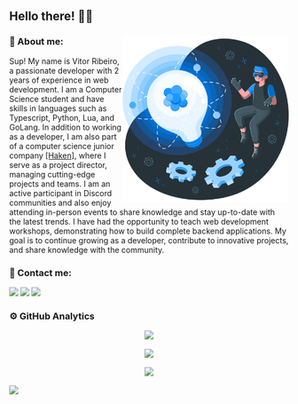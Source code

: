 ## Hello there! 👋🏽

<div>
  
<a href=""><img height="300px" src="./img/Innovation-amico.png" alt="" border="0" align="right"></a>

### 📘 About me:

<p align="left"> Sup! My name is Vitor Ribeiro, a passionate developer with 2 years of experience in web development. I am a Computer Science student and have skills in languages such as Typescript, Python, Lua, and GoLang. In addition to working as a developer, I am also part of a computer science junior company <a href="https://www.haken.com.br/" target="_blank">[Haken]</a>, where I serve as a project director, managing cutting-edge projects and teams. I am an active participant in Discord communities and also enjoy attending in-person events to share knowledge and stay up-to-date with the latest trends. I have had the opportunity to teach web development workshops, demonstrating how to build complete backend applications. My goal is to continue growing as a developer, contribute to innovative projects, and share knowledge with the community.</p>
  
</div>

### 👔 Contact me:
<a href="https://www.youtube.com/" target="_blank"><img src="https://img.shields.io/badge/YouTube-1b98ff?style=for-the-badge&logo=youtube&logoColor=white" target="_blank"></a>
<a href="https://www.instagram.com/_vitorhugomr/" target="_blank"><img src="https://img.shields.io/badge/-Instagram-1b98ff?style=for-the-badge&logo=instagram&logoColor=white" target="_blank"></a>
<a href="https://www.linkedin.com/in/vitorhugomrtecno/" target="_blank"><img src="https://img.shields.io/badge/-LinkedIn-1b98ff?style=for-the-badge&logo=linkedin&logoColor=white" target="_blank"></a>

### ⚙️ GitHub Analytics
<p align='center'><img widht="100%" src="https://streak-stats.demolab.com?user=vitorRibeiro7&date_format=j%20M%5B%20Y%5D&border=1b98ff&ring=D8D9DA&fire=D8D9DA&stroke=D8D9DA&background=0D1117&currStreakNum=D8D9DA&sideNums=1b98ff&currStreakLabel=1b98ff&sideLabels=D8D9DA&dates=D8D9DA&card_width=800"/></p>
<p align='center'> <img height="180em" src="https://github-readme-stats.vercel.app/api?username=vitorribeiro7&show_icons=true&theme=github_dark&include_all_commits=true&count_private=true&&border_color=1b98ff&text_color=fff&title_color=fff&icon_color=1b98ff&card_width=700"/></p>
<p align='center'> <img height="180em" src="https://github-readme-stats.vercel.app/api/top-langs/?username=vitorribeiro7&layout=compact&langs_count=8&theme=github_dark&border_color=1b98ff&text_color=fff&title_color=fff&icon_color=1b98ff&&hide=css,c&card_width=400"/></p>



<div></div>
  <img src="https://komarev.com/ghpvc/?username=vitorRibeiro7&color=1b98ff"/>
 

